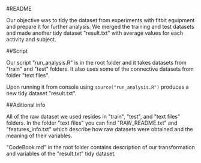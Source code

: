 #README

Our objective was to tidy the dataset from experiments with fitbit equipment and prepare it for further analysis. We merged the training and test datasets and made another tidy dataset "result.txt" with average values for each activity and subject.

##Script

Our script "run_analysis.R" is in the root folder and it takes datasets from "train" and "test" folders. It also uses some of the connective datasets from folder "text files".

Upon running it from console using `source("run_analysis.R")` produces a new tidy dataset "result.txt".

##Aditional info

All of the raw dataset we used resides in "train", "test", and "text files" folders. In the folder "text files" you can find "RAW_README.txt" and "features_info.txt" which describe how raw datasets were obtained and the meaning of their variables.

"CodeBook.md" in the root folder contains description of our transformation and variables of the "result.txt" tidy dataset.